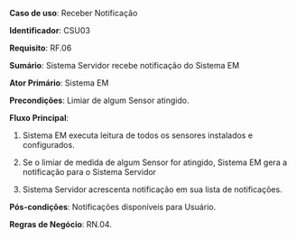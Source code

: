 **Caso de uso**: Receber Notificação

**Identificador**: CSU03

**Requisito**: RF.06

**Sumário**: Sistema Servidor recebe notificação do Sistema EM

**Ator Primário**: Sistema EM

**Precondições**: Limiar de algum Sensor atingido.

**Fluxo Principal**:

1. Sistema EM executa leitura de todos os sensores instalados e configurados.

2. Se o limiar de medida de algum Sensor for atingido, Sistema EM gera a notificação para o Sistema Servidor

3. Sistema Servidor acrescenta notificação em sua lista de notificações.

**Pós-condições**: Notificações disponíveis para Usuário.

**Regras de Negócio**: RN.04. 

